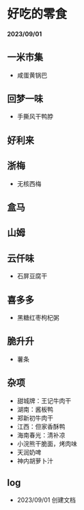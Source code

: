 # 好吃的零食

#### 2023/09/01

## 一米市集

- 咸蛋黄锅巴

## 回梦一味

- 手撕风干鸭脖

## 好利来

## 浙梅

- 无核西梅

## 盒马

## 山姆

## 云仟味

- 石屏豆腐干

## 喜多多

- 黑糖红枣枸杞粥

## 脆升升

- 薯条

## 杂项

- 甜城牌：王记牛肉干
- 湖南：酱板鸭
- 郑新初牛肉干
- 江西：但家香酥鸭
- 海南春光：清补凉
- 小浣熊干脆面，烤肉味
- 天润奶啤
- 神内胡萝卜汁

## log

- 2023/09/01 创建文档
